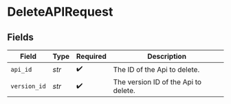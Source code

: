 # DeleteAPIRequest


## Fields

| Field                                | Type                                 | Required                             | Description                          |
| ------------------------------------ | ------------------------------------ | ------------------------------------ | ------------------------------------ |
| `api_id`                             | *str*                                | :heavy_check_mark:                   | The ID of the Api to delete.         |
| `version_id`                         | *str*                                | :heavy_check_mark:                   | The version ID of the Api to delete. |